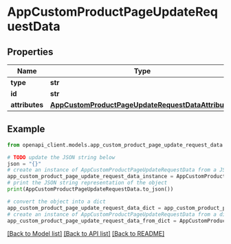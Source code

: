# AppCustomProductPageUpdateRequestData


## Properties

Name | Type | Description | Notes
------------ | ------------- | ------------- | -------------
**type** | **str** |  | 
**id** | **str** |  | 
**attributes** | [**AppCustomProductPageUpdateRequestDataAttributes**](AppCustomProductPageUpdateRequestDataAttributes.md) |  | [optional] 

## Example

```python
from openapi_client.models.app_custom_product_page_update_request_data import AppCustomProductPageUpdateRequestData

# TODO update the JSON string below
json = "{}"
# create an instance of AppCustomProductPageUpdateRequestData from a JSON string
app_custom_product_page_update_request_data_instance = AppCustomProductPageUpdateRequestData.from_json(json)
# print the JSON string representation of the object
print(AppCustomProductPageUpdateRequestData.to_json())

# convert the object into a dict
app_custom_product_page_update_request_data_dict = app_custom_product_page_update_request_data_instance.to_dict()
# create an instance of AppCustomProductPageUpdateRequestData from a dict
app_custom_product_page_update_request_data_from_dict = AppCustomProductPageUpdateRequestData.from_dict(app_custom_product_page_update_request_data_dict)
```
[[Back to Model list]](../README.md#documentation-for-models) [[Back to API list]](../README.md#documentation-for-api-endpoints) [[Back to README]](../README.md)


